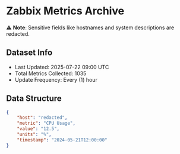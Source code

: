 # Zabbix Metrics Archive

⚠️ **Note**: Sensitive fields like hostnames and system descriptions are redacted.

## Dataset Info
- Last Updated: 2025-07-22 09:00 UTC
- Total Metrics Collected: 1035
- Update Frequency: Every (1) hour

## Data Structure
```json
{
    "host": "redacted",
    "metric": "CPU Usage",
    "value": "12.5",
    "units": "%",
    "timestamp": "2024-05-21T12:00:00"
}
```
